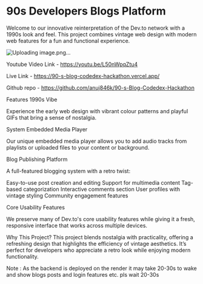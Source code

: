 # 90s Developers Blogs Platform
Welcome to our innovative reinterpretation of the Dev.to network with a 1990s look and feel. 
This project combines vintage web design with modern web features for a fun and functional experience.

![Uploading image.png…]()


Youtube Video Link - https://youtu.be/L50nWpqZtu4

Live Link - https://90-s-blog-codedex-hackathon.vercel.app/

Github repo - https://github.com/anuj846k/90-s-Blog-Codedex-Hackathon

Features
1990s Vibe

Experience the early web design with vibrant colour patterns and playful GIFs that bring a sense of nostalgia.



System Embedded Media Player

Our unique embedded media player allows you to add audio tracks from playlists or uploaded files to your content or background.



Blog Publishing Platform

A full-featured blogging system with a retro twist:

Easy-to-use post creation and editing
Support for multimedia content
Tag-based categorization
Interactive comments section
User profiles with vintage styling
Community engagement features

Core Usability Features

We preserve many of Dev.to's core usability features while giving it a fresh, responsive interface that works across multiple devices.



Why This Project?
This project blends nostalgia with practicality, offering a refreshing design that highlights the efficiency of vintage aesthetics. It’s perfect for developers who appreciate a retro look while enjoying modern functionality.



Note : As the backend is deployed on the render it may take 20-30s to wake and show blogs posts and login features etc. pls wait 20-30s
